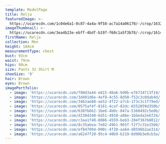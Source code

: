 ```yaml
---
template: ModelPage
title: Relja
featuredImage: >-
  https://ucarecdn.com/1c04e6a1-0c87-4a4a-9f58-ac7a14a06170/-/crop/1632x1055/0,0/-/preview/
imageThumbnail: >-
  https://ucarecdn.com/3ea4b23e-ebff-4bdf-b197-f60c1a5f3b78/-/crop/1614x1500/0,0/-/preview/
firstName: Relja
collection: Men
height: 184cm
measurementType: chest
bust: 93cm
waist: 79cm
hips: 98cm
size: Pants 32 Shirt M
shoeSize: '9'
hair: Brown
eyes: Brown
imagePortfolio:
  - image: 'https://ucarecdn.com/f80d3a44-e815-46a6-9d0b-e76734713f19/'
  - image: 'https://ucarecdn.com/3d491d6e-4ef8-4c55-8d50-f52c3c0dab4d/'
  - image: 'https://ucarecdn.com/3462ae88-ae52-4f22-a7cb-1f3c3c1f79ed/'
  - image: 'https://ucarecdn.com/0575af4f-8161-4caf-82dc-6552859d350b/'
  - image: 'https://ucarecdn.com/638fb662-1be6-4b0c-847a-5360492c5e0b/'
  - image: 'https://ucarecdn.com/d1384340-6d51-4910-a8be-1bbeda2e6724/'
  - image: 'https://ucarecdn.com/c3aa1f40-8086-4559-beb3-204f36768012/'
  - image: 'https://ucarecdn.com/8c35abea-7e02-49b1-965f-f2f7c31e1560/'
  - image: 'https://ucarecdn.com/ef847094-090c-4f20-aa64-d8598b2ae314/'
  - image: 'https://ucarecdn.com/a6247f20-95c4-40b9-b219-8d98b3e8cb3a/'
---
```


